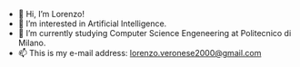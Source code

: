 - 👋 Hi, I’m Lorenzo!
- 👀 I’m interested in Artificial Intelligence.
- 🌱 I’m currently studying Computer Science Engeneering at Politecnico di Milano.
- 📫 This is my e-mail address: lorenzo.veronese2000@gmail.com

<!---
Lory16/Lory16 is a ✨ special ✨ repository because its `README.md` (this file) appears on your GitHub profile.
You can click the Preview link to take a look at your changes.
--->
